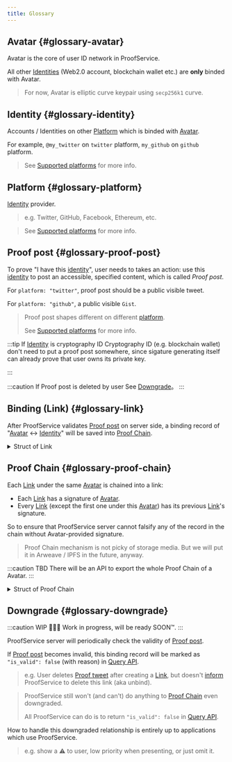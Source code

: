 ```yaml
---
title: Glossary
---
```

## Avatar {#glossary-avatar}

Avatar is the core of user ID network in ProofService.

All other [Identities](./glossary#glossary-identity) (Web2.0 account, blockchain wallet etc.) are **only**
binded with Avatar.

> For now, Avatar is elliptic curve keypair using `secp256k1` curve.

## Identity {#glossary-identity}

Accounts / Identities on other [Platform](#glossary-platform) which is
binded with [Avatar](#glossary-avatar).

For example, `@my_twitter` on `twitter` platform, `my_github` on `github` platform.

> See [Supported platforms](./rest-api/platforms.md) for more info.

## Platform {#glossary-platform}

[Identity](#glossary-identity) provider.

> e.g. Twitter, GitHub, Facebook, Ethereum, etc.

> See [Supported platforms](./rest-api/platforms.md) for more info.

## Proof post {#glossary-proof-post}

To prove "I have this [identity](#glossary-identity)", user needs to
takes an action: use this [identity](#glossary-identity) to post an
accessible, specified content, which is called *Proof post*.

For `platform: "twitter"`, proof post should be a public visible tweet.

For `platform: "github"`, a public visible `Gist`.

> Proof post shapes different on different [platform](#glossary-platform).
>
> See [Supported platforms](./rest-api/platforms.md) for more info.

:::tip If [Identity](#glossary-identity) is cryptography ID
Cryptography ID (e.g. blockchain wallet) don't need to put a proof
post somewhere, since sigature generating itself can already prove
that user owns its private key.

:::

:::caution If Proof post is deleted by user
See [Downgrade](#glossary-downgrade)。
:::

## Binding (Link) {#glossary-link}

After ProofService validates [Proof post](#glossary-proof-post) on
server side, a binding record of "[Avatar](#glossary-avatar) <->
[Identity](#glossary-identity)" will be saved into [Proof
Chain](#glossary-proof-chain).

<details>
<summary>Struct of Link</summary>

:::caution Note

Code below is only a reference of Link, not specific
implementation in ProofService or API structure.

:::

```typescript title="link.d.ts"
// assert(signature.match(/0x[a-f0-9]{144}/))
// Sample:
// 0x3046022100881328457aa312135c37e1ddf8a129717274ce3f389c176936f5cb44edf04fc4022100be183139154d108ce2e5d6ba16678b0dbeb3b7d70caac2b00b2dad8f81e87790
type Signature = string;

// All available chain modification actions
enum Action {
    Create = "create",
    Delete = "delete",
}

// All supported platforms,
enum Platform {
    Twitter = "twitter",
    Keybase = "keybase",
}

// Each link in the proof chain
interface Link {
    // If this is genesis link, leave it null; else, it equals
    // previous link's signature. Worked as a pointer.
    prev: Signature | null;
    action: Action;
    platform: Platform;
    identity: string;
    // if method === Method.Add, then it must be a string; else, left null
    proof_location: string | null;
    // UNIX timestamp (unit: second)
    created_at: number;
    // An UUID of this link, works as a global identifier.
    uuid: string;
    // Signature of this link made by avatar.
    signature: Signature;
}
```

</details>

## Proof Chain {#glossary-proof-chain}

Each [Link](#glossary-link) under the same [Avatar](#glossary-avatar) is chained into a link:

- Each [Link](#glossary-link) has a signature of
  [Avatar](#glossary-avatar).
- Every [Link](#glossary-link) (except the first one under this
  [Avatar](#glossary-avatar)) has its previous
  [Link](#glossary-link)'s signature.

So to ensure that ProofService server cannot falsify any of the record
in the chain without Avatar-provided signature.

> Proof Chain mechanism is not picky of storage media. But we will put
> it in Arweave / IPFS in the future, anyway.

:::caution TBD
There will be an API to export the whole Proof Chain of a Avatar.
:::

<details>
<summary>Struct of Proof Chain</summary>

:::caution Note

Code below is only a reference of Proof Chain, not specific
implementation in ProofService or API structure.

:::

```typescript title="chain.d.ts"
const VERSION = "1";

// assert(public_key.match(/^0x[a-f0-9]{130}$/))
// Sample:
// 0x0428b73a2b67a88a47edb15bed5c73a199e24287bb12997c54239e9e6815e24a3032a502d58afe3f36a54f2f7606022907f358d0dd58939cffa0a845c5043ce038
type PublicKey = string;

interface Chain {
    version: VERSION;
    avatar: {
        public_key: PublicKey,
        curve: "secp256k1",
    };
    // See definition of `Link` above.
    links: Link[];
}
```

</details>


## Downgrade {#glossary-downgrade}

:::caution WIP
👷‍♀️👷 Work in progress, will be ready SOON™️.
:::

ProofService server will periodically check the validity of [Proof post](#glossary-proof-post).

If [Proof post](#glossary-proof-post) becomes invalid, this binding
record will be marked as `"is_valid": false` (with reason) in
[Query API](./rest-api/proofservice-api#proof-query).

> e.g. User deletes [Proof tweet](#glossary-proof-post) after creating
> a [Link](#glossary-link), but doesn't [inform](./rest-api/proofservice-api#proof-add)
> ProofService to delete this link (aka unbind).

> ProofService still won't (and can't) do anything to [Proof
> Chain](#glossary-proof-chain) even downgraded.
>
> All ProofService can do is to return `"is_valid": false` in [Query
> API](./rest-api/proofservice-api#proof-query).

How to handle this downgraded relationship is entirely up to applications which use ProofService.

> e.g. show a ⚠️ to user, low priority when presenting, or just omit it.
